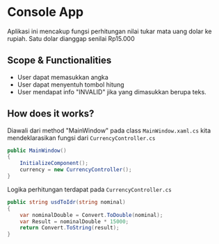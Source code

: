 ﻿# Console App

Aplikasi ini mencakup fungsi perhitungan nilai tukar mata uang dolar ke rupiah.
Satu dolar dianggap senilai Rp15.000

## Scope & Functionalities
* User dapat memasukkan angka
* User dapat menyentuh tombol hitung
* User mendapat info "INVALID" jika yang dimasukkan berupa teks.

## How does it works?
Diawali dari method "MainWindow" pada class `MainWindow.xaml.cs` kita mendeklarasikan fungsi dari `CurrencyController.cs`
```c#
public MainWindow()
{
    InitializeComponent();
    currency = new CurrencyController();
}
```
Logika perhitungan terdapat pada `CurrencyController.cs`
```c#
public string usdToIdr(string nominal)
{
    var nominalDouble = Convert.ToDouble(nominal);
    var Result = nominalDouble * 15000;
    return Convert.ToString(result);
} 
```